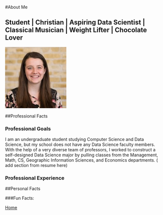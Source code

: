 #About Me
## Student | Christian | Aspiring Data Scientist | Classical Musician | Weight Lifter | Chocolate Lover
![Headshot](headshot.jpg)  

##Professional Facts  


### Professional Goals 

I am an undergraduate student studying Computer Science and Data Science, but my school does not have any Data Science faculty members. With the help of a very diverse team of professors, I worked to construct a self-designed Data Science major by pulling classes from the Management, Math, CS, Geographic Information Sciences, and Economics departments. ( add section from resume here)  


### Professional Experience  


##Personal Facts  

###Fun Facts:


 



 
 
[Home](index.md)
